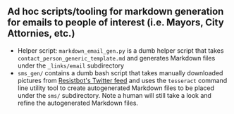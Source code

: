 Ad hoc scripts/tooling for markdown generation for emails to people of interest (i.e. Mayors, City Attornies, etc.)
---
* Helper script: `markdown_email_gen.py` is a dumb helper script that takes `contact_person_generic_template.md` and generates Markdown files under the `_links/email` subdirectory
* `sms_gen/` contains a dumb bash script that takes manually downloaded pictures from [Resistbot's Twitter feed](https://twitter.com/openletterbot/) and uses the `tesseract` command line utility tool to create autogenerated Markdown files to be placed under the `sms/` subdirectory. Note a human will still take a look and refine the autogenerated Markdown files.
